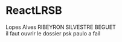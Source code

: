 # ReactLRSB
Lopes Alves        RIBEYRON         SILVESTRE    BEGUET      
il faut ouvrir le dossier psk paulo a fail
